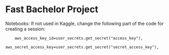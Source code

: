 # Fast Bachelor Project

Notebooks:
    If not used in Kaggle, change the following part of the code for creating a session:
      
        aws_access_key_id=user_secrets.get_secret("access_key"),
        aws_secret_access_key=user_secrets.get_secret("secret_access_key"),
       
    
